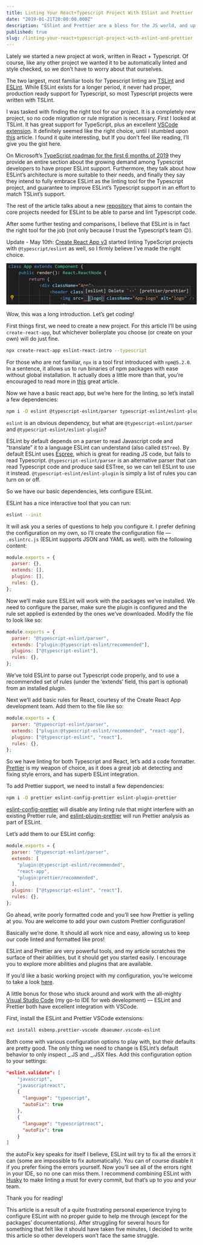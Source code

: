 ```yaml
---
title: Linting Your React+Typescript Project With ESlint and Prettier
date: "2019-01-21T20:00:00.000Z"
description: "ESlint and Prettier are a bless for the JS world, and up until now there was no proper solution to achieving the same greatness with typescript. In this guide I'll walk you through how you can drink the cool kids juice as well."
published: true
slug: /linting-your-react+typescript-project-with-eslint-and-prettier
---
```


Lately we started a new project at work, written in React + Typescript. Of course, like any other project we wanted it to be automatically linted and style checked, so we don’t have to worry about that ourselves.

The two largest, most familiar tools for Typescript linting are [TSLint](https://palantir.github.io/tslint/) and [ESLint](https://eslint.org/). While ESLint exists for a longer period, it never had proper, production ready support for Typescript, so most Typescript projects were written with TSLint.

I was tasked with finding the right tool for our project. It is a completely new project, so no code migration or rule migration is necessary. First I looked at TSLint. It has great support for TypeScript, plus an excellent [VSCode extension](https://marketplace.visualstudio.com/items?itemName=eg2.tslint). It definitely seemed like the right choice, until I stumbled upon [this](https://eslint.org/blog/2019/01/future-typescript-eslint) article. I found it quite interesting, but If you don’t feel like reading, I’ll give you the gist here.

On Microsoft’s [TypeScript roadmap for the first 6 months of 2019](https://github.com/Microsoft/TypeScript/issues/29288) they provide an entire section about the growing demand among Typescript developers to have proper ESLint support. Furthermore, they talk about how ESLint’s architecture is more suitable to their needs, and finally they say they intend to fully embrace ESLint as the linting tool for the Typescript project, and guarantee to improve ESLint’s Typescript support in an effort to match TSLint’s support.

The rest of the article talks about a new [repository](https://github.com/typescript-eslint/typescript-eslint) that aims to contain the core projects needed for ESLint to be able to parse and lint Typescript code.

After some further testing and comparisons, I believe that ESLint is in fact the right tool for the job (not only because I trust the Typescript’s team 😉).

Update - May 10th:
[Create React App v3](https://github.com/facebook/create-react-app/releases/tag/v3.0.0) started linting TypeScript projects with `@typescript/eslint` as well, so I firmly believe I've made the right choice.

!["Featured Image"](featured-image.png)

Wow, this was a long introduction. Let’s get coding!

First things first, we need to create a new project. For this article I’ll be using `create-react-app`, but whichever boilerplate you choose (or create on your own) will do just fine.

```bash
npx create-react-app eslint-react-intro --typescript
```

For those who are not familiar, `npx` is a tool first introduced with `npm@5.2.0`. In a sentence, it allows us to run binaries of npm packages with ease without global installation. It actually does a little more than that, you’re encouraged to read more in [this](https://medium.com/@maybekatz/introducing-npx-an-npm-package-runner-55f7d4bd282b) great article.

Now we have a basic react app, but we’re here for the linting, so let’s install a few dependencies:

```bash
npm i -D eslint @typescript-eslint/parser typescript-eslint/eslint-plugin
```

`eslint` is an obvious dependency, but what are `@typescript-eslint/parser` and `@typescript-eslint/eslint-plugin`?

ESLint by default depends on a parser to read Javascript code and “translate” it to a language ESLint can understand (also called `ESTree`). By default ESLint uses [Espree](https://github.com/eslint/espree), which is great for reading JS code, but fails to read Typescript. `@typescript-eslint/parser` is an alternative parser that can read Typescript code and produce said ESTree, so we can tell ESLint to use it instead. `@typescript-eslint/eslint-plugin` is simply a list of rules you can turn on or off.

So we have our basic dependencies, lets configure ESLint.

ESLint has a nice interactive tool that you can run:

```bash
eslint --init
```

It will ask you a series of questions to help you configure it. I prefer defining the configuration on my own, so I’ll create the configuration file — `.eslintrc.js` (ESLint supports JSON and YAML as well). with the following content:

```javascript
module.exports = {
  parser: {},
  extends: [],
  plugins: [],
  rules: {},
};
```

Now we’ll make sure ESLint will work with the packages we’ve installed. We need to configure the parser, make sure the plugin is configured and the rule set applied is extended by the ones we’ve downloaded. Modify the file to look like so:

```js
module.exports = {
  parser: "@typescript-eslint/parser",
  extends: ["plugin:@typescript-eslint/recommended"],
  plugins: ["@typescript-eslint"],
  rules: {},
};
```

We’ve told ESLint to parse out Typescript code properly, and to use a recommended set of rules (under the ‘extends’ field, this part is optional) from an installed plugin.

Next we’ll add basic rules for React, courtesy of the Create React App development team. Add them to the file like so:

```js
module.exports = {
  parser: "@typescript-eslint/parser",
  extends: ["plugin:@typescript-eslint/recommended", "react-app"],
  plugins: ["@typescript-eslint", "react"],
  rules: {},
};
```

So we have linting for both Typescript and React, let’s add a code formatter. [Prettier](https://prettier.io/) is my weapon of choice, as it does a great job at detecting and fixing style errors, and has superb ESLint integration.

To add Prettier support, we need to install a few dependencies:

```bash
npm i -D prettier eslint-config-prettier eslint-plugin-prettier
```

[eslint-config-prettier](https://github.com/prettier/eslint-config-prettier) will disable any linting rule that might interfere with an existing Prettier rule, and [eslint-plugin-prettier](https://github.com/prettier/eslint-plugin-prettier) will run Prettier analysis as part of ESLint.

Let’s add them to our ESLint config:

```js
module.exports = {
  parser: "@typescript-eslint/parser",
  extends: [
    "plugin:@typescript-eslint/recommended",
    "react-app",
    "plugin:prettier/recommended",
  ],
  plugins: ["@typescript-eslint", "react"],
  rules: {},
};
```

Go ahead, write poorly formatted code and you’ll see how Prettier is yelling at you. You are welcome to add your own custom Prettier configuration!

Basically we’re done. It should all work nice and easy, allowing us to keep our code linted and formatted like pros!

ESLint and Prettier are very powerful tools, and my article scratches the surface of their abilities, but it should get you started easily. I encourage you to explore more abilities and plugins that are available.

If you’d like a basic working project with my configuration, you’re welcome to take a look [here](https://github.com/dorshinar/eslint-react-intro).

A little bonus for those who stuck around and work with the all-mighty [Visual Studio Code](https://code.visualstudio.com/) (my go-to IDE for web development) — ESLint and Prettier both have excellent integration with VSCode.

First, install the ESLint and Prettier VSCode extensions:

```bash
ext install esbenp.prettier-vscode dbaeumer.vscode-eslint
```

Both come with various configuration options to play with, but their defaults are pretty good. The only thing we need to change is ESLint’s default behavior to only inspect _.JS and _.JSX files. Add this configuration option to your settings:

```json
"eslint.validate": [
    "javascript",
    "javascriptreact",
    {
      "language": "typescript",
      "autoFix": true
    },
    {
      "language": "typescriptreact",
      "autoFix": true
    }
]
```

the autoFix key speaks for itself I believe, ESLint will try to fix all the errors it can (some are impossible to fix automatically). You can of course disable it if you prefer fixing the errors yourself. Now you’ll see all of the errors right in your IDE, so no one can miss them. I recommend combining ESLint with [Husky](https://github.com/typicode/husky) to make linting a must for every commit, but that’s up to you and your team.

Thank you for reading!

This article is a result of a quite frustrating personal experience trying to configure ESLint with no proper guide to help me through (except for the packages’ documentations). After struggling for several hours for something that felt like it should have taken five minutes, I decided to write this article so other developers won’t face the same struggle.
